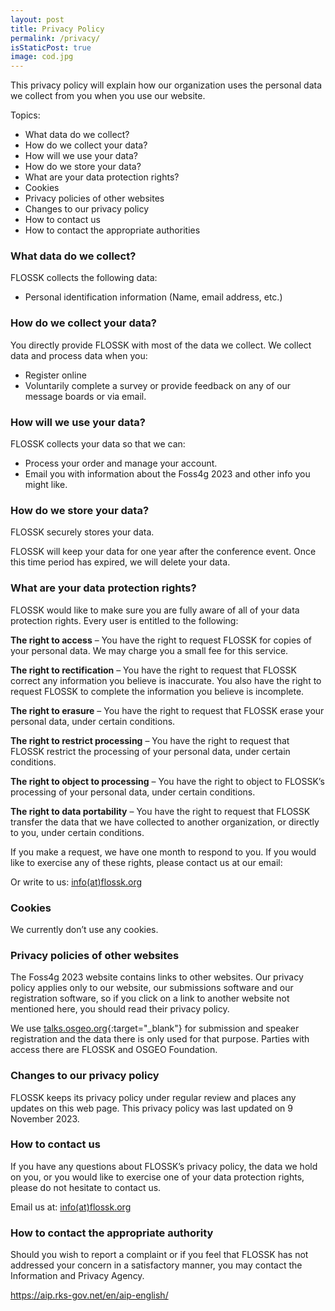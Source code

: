 ```yaml
---
layout: post
title: Privacy Policy
permalink: /privacy/
isStaticPost: true
image: cod.jpg
---
```


This privacy policy will explain how our organization uses the personal data we collect from you when you use our website.

Topics:

- What data do we collect?
- How do we collect your data?
- How will we use your data?
- How do we store your data?
- What are your data protection rights?
- Cookies
- Privacy policies of other websites
- Changes to our privacy policy
- How to contact us
- How to contact the appropriate authorities

### What data do we collect?

FLOSSK collects the following data:

- Personal identification information (Name, email address, etc.)

### How do we collect your data?

You directly provide FLOSSK with most of the data we collect. We collect data and process data when you:

- Register online
- Voluntarily complete a survey or provide feedback on any of our message boards or via email.

### How will we use your data?

FLOSSK collects your data so that we can:

- Process your order and manage your account.
- Email you with information about the Foss4g 2023 and other info you might like.

### How do we store your data?

FLOSSK securely stores your data.

FLOSSK will keep your data for one year after the conference event. Once this time period has expired, we will delete your data.

### What are your data protection rights?

FLOSSK would like to make sure you are fully aware of all of your data protection rights. Every user is entitled to the following:

**The right to access** – You have the right to request FLOSSK for copies of your personal data. We may charge you a small fee for this service.

**The right to rectification** – You have the right to request that FLOSSK correct any information you believe is inaccurate. You also have the right to request FLOSSK to complete the information you believe is incomplete.

**The right to erasure** – You have the right to request that FLOSSK erase your personal data, under certain conditions.

**The right to restrict processing** – You have the right to request that FLOSSK restrict the processing of your personal data, under certain conditions.

**The right to object to processing** – You have the right to object to FLOSSK’s processing of your personal data, under certain conditions.

**The right to data portability** – You have the right to request that FLOSSK transfer the data that we have collected to another organization, or directly to you, under certain conditions.

If you make a request, we have one month to respond to you. If you would like to exercise any of these rights, please contact us at our email:

Or write to us: [info(at)flossk.org](mailto:info@flossk.org)

### Cookies

We currently don’t use any cookies.

### Privacy policies of other websites

The Foss4g 2023 website contains links to other websites. Our privacy policy applies only to our website, our submissions software and our registration software, so if you click on a link to another website not mentioned here, you should read their privacy policy.

We use [talks.osgeo.org](https://talks.osgeo.org/){:target="_blank"} for submission and speaker registration and the data there is only used for that purpose. Parties with access there are FLOSSK and OSGEO Foundation.

### Changes to our privacy policy

FLOSSK keeps its privacy policy under regular review and places any updates on this web page. This privacy policy was last updated on 9 November 2023.

### How to contact us

If you have any questions about FLOSSK’s privacy policy, the data we hold on you, or you would like to exercise one of your data protection rights, please do not hesitate to contact us.

Email us at: [info(at)flossk.org](mailto:info@flossk.org)

### How to contact the appropriate authority

Should you wish to report a complaint or if you feel that FLOSSK has not addressed your concern in a satisfactory manner, you may contact the Information and Privacy Agency.

<https://aip.rks-gov.net/en/aip-english/>
